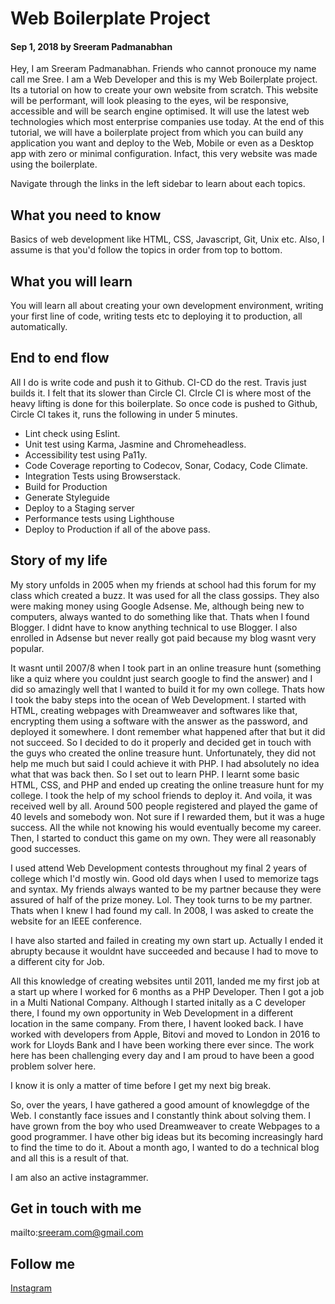 # Web Boilerplate Project

#### Sep 1, 2018 by Sreeram Padmanabhan

Hey, I am Sreeram Padmanabhan. Friends who cannot pronouce my name call me Sree. I am a Web Developer and this is my Web Boilerplate project. Its a tutorial on how to create your own website from scratch. This website will be performant, will look pleasing to the eyes, wil be responsive, accessible and will be search engine optimised. It will use the latest web technologies which most enterprise companies use today. At the end of this tutorial, we will have a boilerplate project from which you can build any application you want and deploy to the Web, Mobile or even as a Desktop app with zero or minimal configuration. Infact, this very website was made using the boilerplate.

Navigate through the links in the left sidebar to learn about each topics. 

## What you need to know
Basics of web development like HTML, CSS, Javascript, Git, Unix etc. Also, I assume is that you'd follow the topics in order from top to bottom. 

## What you will learn
You will learn all about creating your own development environment, writing your first line of code, writing tests etc to deploying it to production, all automatically. 

## End to end flow
All I do is write code and push it to Github. CI-CD do the rest. Travis just builds it. I felt that its slower than Circle CI. CIrcle CI is where most of the heavy lifting is done for this boilerplate. So once code is pushed to Github, Circle CI takes it, runs the following in under 5 minutes.

- Lint check using Eslint.
- Unit test using Karma, Jasmine and Chromeheadless.
- Accessibility test using Pa11y.
- Code Coverage reporting to Codecov, Sonar, Codacy, Code Climate.
- Integration Tests using Browserstack.
- Build for Production
- Generate Styleguide
- Deploy to a Staging server
- Performance tests using Lighthouse
- Deploy to Production if all of the above pass.

## Story of my life

My story unfolds in 2005 when my friends at school had this forum for my class which created a buzz. It was used for all the class gossips. They also were making money using Google Adsense. Me, although being new to computers, always wanted to do something like that. Thats when I found Blogger. I didnt have to know anything technical to use Blogger. I also enrolled in Adsense but never really got paid because my blog wasnt very popular. 

It wasnt until 2007/8 when I took part in an online treasure hunt (something like a quiz where you couldnt just search google to find the answer) and I did so amazingly well that I wanted to build it for my own college. Thats how I took the baby steps into the ocean of Web Development. I started with HTML, creating webpages with Dreamweaver and softwares like that, encrypting them using a software with the answer as the password, and deployed it somewhere. I dont remember what happened after that but it did not succeed. So I decided to do it properly and decided get in touch with the guys who created the online treasure hunt. Unfortunately, they did not help me much but said I could achieve it with PHP. I had absolutely no idea what that was back then. So I set out to learn PHP. I learnt some basic HTML, CSS, and PHP and ended up creating the online treasure hunt for my college. I took the help of my school friends to deploy it. And voila, it was received well by all. Around 500 people registered and played the game of 40 levels and somebody won. Not sure if I rewarded them, but it was a huge success. All the while not knowing his would eventually become my career. Then, I started to conduct this game on my own. They were all reasonably good successes. 

I used attend Web Development contests throughout my final 2 years of college which I'd mostly win. Good old days when I used to memorize tags and syntax. My friends always wanted to be my partner because they were assured of half of the prize money. Lol. They took turns to be my partner. Thats when I knew I had found my call. In 2008, I was asked to create the website for an IEEE conference. 

I have also started and failed in creating my own start up. Actually I ended it abrupty because it wouldnt have succeeded and because I had to move to a different city for Job.

All this knowledge of creating websites until 2011, landed me my first job at a start up where I worked for 6 months as a PHP Developer. Then I got a job in a Multi National Company. Although I started initally as a C developer there, I found my own opportunity in Web Development in a different location in the same company. From there, I havent looked back. I have worked with developers from Apple, Bitovi and moved to London in 2016 to work for Lloyds Bank and I have been working there ever since. The work here has been challenging every day and I am proud to have been a good problem solver here.

I know it is only a matter of time before I get my next big break.

So, over the years, I have gathered a good amount of knowlegdge of the Web. I constantly face issues and I constantly think about solving them. I have grown from the boy who used Dreamweaver to create Webpages to a good programmer. I have other big ideas but its becoming increasingly hard to find the time to do it. About a month ago, I wanted to do a technical blog and all this is a result of that.

I am also an active instagrammer.

## Get in touch with me
mailto:sreeram.com@gmail.com

## Follow me
[Instagram](http://instagram.sreeram.pro)
